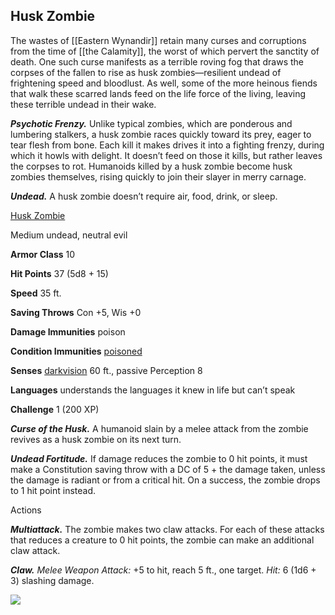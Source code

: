 ## Husk Zombie

The wastes of [[Eastern Wynandir]] retain many curses and corruptions from the time of [[the Calamity]], the worst of which pervert the sanctity of death. One such curse manifests as a terrible roving fog that draws the corpses of the fallen to rise as husk zombies—resilient undead of frightening speed and bloodlust. As well, some of the more heinous fiends that walk these scarred lands feed on the life force of the living, leaving these terrible undead in their wake.

_**Psychotic Frenzy.**_ Unlike typical zombies, which are ponderous and lumbering stalkers, a husk zombie races quickly toward its prey, eager to tear flesh from bone. Each kill it makes drives it into a fighting frenzy, during which it howls with delight. It doesn’t feed on those it kills, but rather leaves the corpses to rot. Humanoids killed by a husk zombie become husk zombies themselves, rising quickly to join their slayer in merry carnage.

_**Undead.**_ A husk zombie doesn’t require air, food, drink, or sleep.

[Husk Zombie](https://www.dndbeyond.com/monsters/husk-zombie)

Medium undead, neutral evil

**Armor Class** 10

**Hit Points** 37 (5d8 + 15)

**Speed** 35 ft.

**Saving Throws** Con +5, Wis +0

**Damage Immunities** poison

**Condition Immunities** [poisoned](https://www.dndbeyond.com/compendium/rules/basic-rules/appendix-a-conditions#Poisoned)

**Senses** [darkvision](https://www.dndbeyond.com/compendium/rules/basic-rules/monsters#Darkvision) 60 ft., passive Perception 8

**Languages** understands the languages it knew in life but can’t speak

**Challenge** 1 (200 XP)

_**Curse of the Husk.**_ A humanoid slain by a melee attack from the zombie revives as a husk zombie on its next turn.

_**Undead Fortitude.**_ If damage reduces the zombie to 0 hit points, it must make a Constitution saving throw with a DC of 5 + the damage taken, unless the damage is radiant or from a critical hit. On a success, the zombie drops to 1 hit point instead.

Actions

_**Multiattack.**_ The zombie makes two claw attacks. For each of these attacks that reduces a creature to 0 hit points, the zombie can make an additional claw attack.

_**Claw.** Melee Weapon Attack:_ +5 to hit, reach 5 ft., one target. _Hit:_ 6 (1d6 + 3) slashing damage.

[![](https://media-waterdeep.cursecdn.com/avatars/thumbnails/9170/36/350/454/637199798894065672.png)](https://media-waterdeep.cursecdn.com/avatars/9170/36/637199798894065672.png)